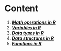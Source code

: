 # **Content**

1. ***[Math operations in R](source/md/math_operations.md)***
2. ***[Variables in R](source/md/variables.md)***
3. ***[Data types in R](source/md/data_types.md)***
4. ***[Data structures in R](source/md/data_structures.md)***
5. ***[Functions in R](source/md/functions.md)***